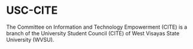 # USC-CITE

The Committee on Information and Technology Empowerment (CITE) is a branch of the University Student Council (CITE) of West Visayas State University (WVSU).
